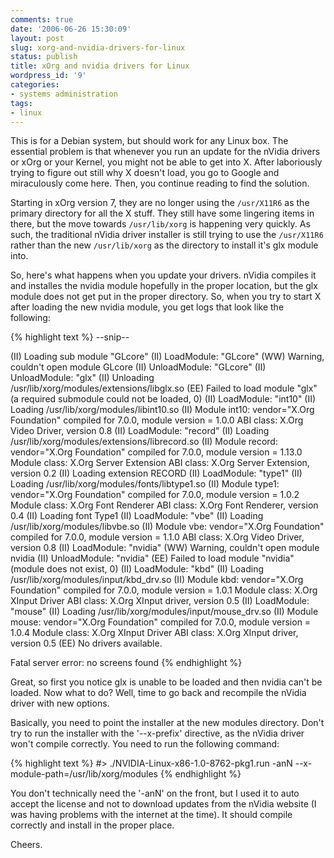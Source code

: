 ```yaml
---
comments: true
date: '2006-06-26 15:30:09'
layout: post
slug: xorg-and-nvidia-drivers-for-linux
status: publish
title: xOrg and nvidia drivers for Linux
wordpress_id: '9'
categories:
- systems administration
tags:
- linux
---
```


This is for a Debian system, but should work for any Linux box. The essential problem is that whenever you run an update for the nVidia drivers or xOrg or your Kernel, you might not be able to get into X. After laboriously trying to figure out still why X doesn't load, you go to Google and miraculously come here. Then, you continue reading to find the solution.

Starting in xOrg version 7, they are no longer using the <code>/usr/X11R6</code> as the primary directory for all the X stuff. They still have some lingering items in there, but the move towards <code>/usr/lib/xorg</code> is happening very quickly. As such, the traditional nVidia driver installer is still trying to use the <code>/usr/X11R6</code> rather than the new <code>/usr/lib/xorg</code> as the directory to install it's glx module into. 

So, here's what happens when you update your drivers. nVidia compiles it and installes the nvidia module hopefully in the proper location, but the glx module does not get put in the proper directory. So, when you try to start X after loading the new nvidia module, you get logs that look like the following:

{% highlight text %}
--snip--

(II) Loading sub module "GLcore"
(II) LoadModule: "GLcore"
(WW) Warning, couldn't open module GLcore
(II) UnloadModule: "GLcore"
(II) UnloadModule: "glx"
(II) Unloading /usr/lib/xorg/modules/extensions/libglx.so
(EE) Failed to load module "glx" (a required submodule could not be loaded, 0)
(II) LoadModule: "int10"
(II) Loading /usr/lib/xorg/modules/libint10.so
(II) Module int10: vendor="X.Org Foundation"
        compiled for 7.0.0, module version = 1.0.0
        ABI class: X.Org Video Driver, version 0.8
(II) LoadModule: "record"
(II) Loading /usr/lib/xorg/modules/extensions/librecord.so
(II) Module record: vendor="X.Org Foundation"
        compiled for 7.0.0, module version = 1.13.0
        Module class: X.Org Server Extension
        ABI class: X.Org Server Extension, version 0.2
(II) Loading extension RECORD
(II) LoadModule: "type1"
(II) Loading /usr/lib/xorg/modules/fonts/libtype1.so
(II) Module type1: vendor="X.Org Foundation"
        compiled for 7.0.0, module version = 1.0.2
        Module class: X.Org Font Renderer
        ABI class: X.Org Font Renderer, version 0.4
(II) Loading font Type1
(II) LoadModule: "vbe"
(II) Loading /usr/lib/xorg/modules/libvbe.so
(II) Module vbe: vendor="X.Org Foundation"
        compiled for 7.0.0, module version = 1.1.0
        ABI class: X.Org Video Driver, version 0.8
(II) LoadModule: "nvidia"
(WW) Warning, couldn't open module nvidia
(II) UnloadModule: "nvidia"
(EE) Failed to load module "nvidia" (module does not exist, 0)
(II) LoadModule: "kbd"
(II) Loading /usr/lib/xorg/modules/input/kbd_drv.so
(II) Module kbd: vendor="X.Org Foundation"
        compiled for 7.0.0, module version = 1.0.1
        Module class: X.Org XInput Driver
        ABI class: X.Org XInput driver, version 0.5
(II) LoadModule: "mouse"
(II) Loading /usr/lib/xorg/modules/input/mouse_drv.so
(II) Module mouse: vendor="X.Org Foundation"
        compiled for 7.0.0, module version = 1.0.4
        Module class: X.Org XInput Driver
        ABI class: X.Org XInput driver, version 0.5
(EE) No drivers available.

Fatal server error:
no screens found
{% endhighlight %}

Great, so first you notice glx is unable to be loaded and then nvidia can't be loaded. Now what to do? Well, time to go back and recompile the nVidia driver with new options.

Basically, you need to point the installer at the new modules directory. Don't try to run the installer with the '--x-prefix' directive, as the nVidia driver won't compile correctly. You need to run the following command:

{% highlight text %}
#> ./NVIDIA-Linux-x86-1.0-8762-pkg1.run -anN --x-module-path=/usr/lib/xorg/modules
{% endhighlight %}

You don't technically need the '-anN' on the front, but I used it to auto accept the license and not to download updates from the nVidia website (I was having problems with the internet at the time). It should compile correctly and install in the proper place. 

Cheers. 
